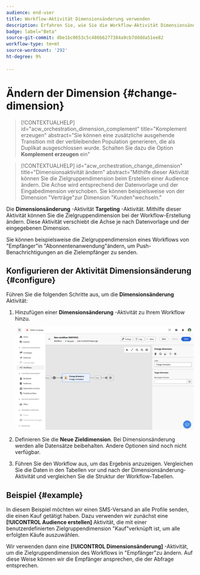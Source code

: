 ```yaml
---
audience: end-user
title: Workflow-Aktivität Dimensionsänderung verwenden
description: Erfahren Sie, wie Sie die Workflow-Aktivität Dimensionsänderung verwenden
badge: label="Beta"
source-git-commit: dbe1bc0653c5c486b6277384a9cb7dddda51ee82
workflow-type: tm+mt
source-wordcount: '292'
ht-degree: 9%

---
```



# Ändern der Dimension {#change-dimension}

>[!CONTEXTUALHELP]
>id="acw_orchestration_dimension_complement"
>title="Komplement erzeugen"
>abstract="Sie können eine zusätzliche ausgehende Transition mit der verbleibenden Population generieren, die als Duplikat ausgeschlossen wurde. Schalten Sie dazu die Option **Komplement erzeugen** ein"

>[!CONTEXTUALHELP]
>id="acw_orchestration_change_dimension"
>title="Dimensionsaktivität ändern"
>abstract="Mithilfe dieser Aktivität können Sie die Zielgruppendimension beim Erstellen einer Audience ändern. Die Achse wird entsprechend der Datenvorlage und der Eingabedimension verschoben. Sie können beispielsweise von der Dimension &quot;Verträge&quot;zur Dimension &quot;Kunden&quot;wechseln."

Die **Dimensionsänderung** -Aktivität **Targeting** -Aktivität. Mithilfe dieser Aktivität können Sie die Zielgruppendimension bei der Workflow-Erstellung ändern.
Diese Aktivität verschiebt die Achse je nach Datenvorlage und der eingegebenen Dimension.

Sie können beispielsweise die Zielgruppendimension eines Workflows von &quot;Empfänger&quot;in &quot;Abonnentenanwendung&quot;ändern, um Push-Benachrichtigungen an die Zielempfänger zu senden.

## Konfigurieren der Aktivität Dimensionsänderung {#configure}

Führen Sie die folgenden Schritte aus, um die **Dimensionsänderung** Aktivität:

1. Hinzufügen einer **Dimensionsänderung** -Aktivität zu Ihrem Workflow hinzu.

   ![](../assets/workflow-change-dimension.png)

1. Definieren Sie die **Neue Zieldimension**. Bei Dimensionsänderung werden alle Datensätze beibehalten. Andere Optionen sind noch nicht verfügbar.

1. Führen Sie den Workflow aus, um das Ergebnis anzuzeigen. Vergleichen Sie die Daten in den Tabellen vor und nach der Dimensionsänderung-Aktivität und vergleichen Sie die Struktur der Workflow-Tabellen.

## Beispiel {#example}

In diesem Beispiel möchten wir einen SMS-Versand an alle Profile senden, die einen Kauf getätigt haben. Dazu verwenden wir zunächst eine **[!UICONTROL Audience erstellen]** Aktivität, die mit einer benutzerdefinierten Zielgruppendimension &quot;Kauf&quot;verknüpft ist, um alle erfolgten Käufe auszuwählen.

Wir verwenden dann eine **[!UICONTROL Dimensionsänderung]** -Aktivität, um die Zielgruppendimension des Workflows in &quot;Empfänger&quot;zu ändern. Auf diese Weise können wir die Empfänger ansprechen, die der Abfrage entsprechen.

<!--
![](assets/workflow-change-dimension-example.png)
-->

